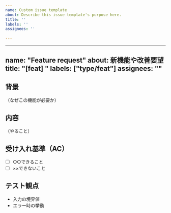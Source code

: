 ```yaml
---
name: Custom issue template
about: Describe this issue template's purpose here.
title: ''
labels: ''
assignees: ''

---
```


---
name: "Feature request"
about: 新機能や改善要望
title: "[feat] "
labels: ["type/feat"]
assignees: ""
---

## 背景
（なぜこの機能が必要か）

## 内容
（やること）

## 受け入れ基準（AC）
- [ ] ○○できること
- [ ] ××できないこと

## テスト観点
- 入力の境界値
- エラー時の挙動

